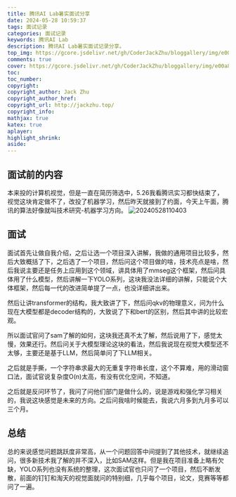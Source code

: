 ```yaml
---
title: 腾讯AI Lab暑实面试分享
date: 2024-05-28 10:59:37
tags: 面试记录
categories: 面试记录
keywords: 腾讯AI Lab
description: 腾讯AI Lab暑实面试记录分享。
top_img: https://gcore.jsdelivr.net/gh/CoderJackZhu/bloggallery/img/e00a8894b3eeeffa688d3fe1b80dc395.jpeg
comments: true
cover: https://gcore.jsdelivr.net/gh/CoderJackZhu/bloggallery/img/e00a8894b3eeeffa688d3fe1b80dc395.jpeg
toc:
toc_number:
copyright:
copyright_author: Jack Zhu
copyright_author_href: 
copyright_url: http://jackzhu.top/
copyright_info: 
mathjax: true
katex: true
aplayer: 
highlight_shrink: 
aside: 
---
```


## 面试前的内容

本来投的计算机视觉，但是一直在简历筛选中，5.26我看腾讯实习都快结束了，视觉这块肯定做不了，改投了机器学习，然后昨天就接到了约面，今天上午面，腾讯的算法好像就叫技术研究-机器学习方向。
![20240528110403](https://gcore.jsdelivr.net/gh/CoderJackZhu/bloggallery/img/20240528110403.png)

## 面试

面试首先让做自我介绍，之后让选一个项目深入讲解，我做的通用项目比较多，然后大致概括了下，之后选了一个项目，然后问这个项目做的啥，技术亮点是啥，然后我说主要还是任务上应用到这个领域，讲具体用了mmseg这个框架，然后问具体用了什么模型，然后讲解一下YOLO系列，这块我没法详细的讲解，只能说个大体框架，然后每一代的改进简单提了一点，也没详细讲出来。

然后让讲transformer的结构，我大致讲了下，然后问qkv的物理意义，问为什么现在大模型都是decoder结构的，大致说了下和bert的区别，然后其中讲的比较宏观。

所以面试官问了sam了解的如何，这块我还真不太了解，然后说用了下，感觉太慢，效果还行。然后问关于大模型理论这块的看法，然后我说现在视觉大模型还不太够，主要还是基于LLM，然后简单问了下LLM相关。

之后就是手撕，一个字符串求最大的无重复字符串长度，这个不算难，用的滑动窗口法，面试官说复杂度O(n)太高，有没有优化空间，不知道。

之后就是反问环节了，我问了问他们部门是做什么的，说是游戏和强化学习相关的，我说这块感觉是未来的方向。之后问我啥时候能去，我说六月多到九月多可以三个月。

## 总结

总的来说感觉问题跳跃度非常高，从一个问题回答中间提到了其他技术，就继续追问，很多新技术我了解的并不深入，比如SAM这样。但是我在项目准备上略有欠缺，YOLO系列也没有系统的整理，这次面试官也只问了一个项目，然后不断发散，前面的钉钉和淘天的视觉面就问的特别细，几乎每个项目，论文，竞赛等等都问了一遍。
